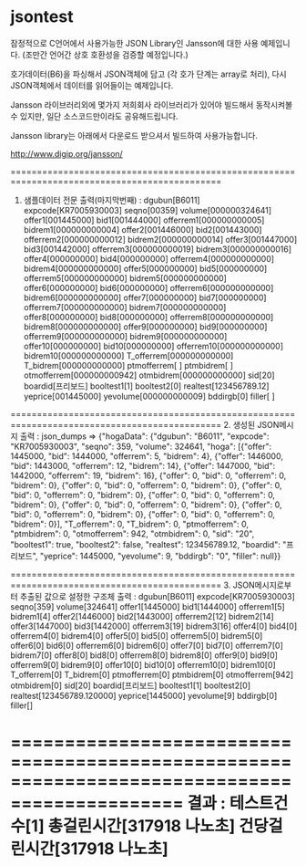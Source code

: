 # jsontest

잠정적으로 C언어에서 사용가능한 JSON Library인 Jansson에 대한 사용 예제입니다. (조만간 언어간 상호 호환성을 검증할 예정입니다.)

호가데이터(B6)을 파싱해서 JSON객체에 담고 (각 호가 단계는 array로 처리), 다시 JSON객체에서 데이터를 읽어들이는 예제입니다.

Jansson 라이브러리외에 몇가지 저희회사 라이브러리가 있어야 빌드해서 동작시켜볼 수 있지만,
일단 소스코드만이라도 공유해드립니다.

Jansson library는 아래에서 다운로드 받으셔서 빌드하여 사용가능합니다.

http://www.digip.org/jansson/

==============================================================================================
1. 샘플데이터 전문 출력(마지막번째) :
dgubun[B6011] expcode[KR7005930003] seqno[00359] volume[000000324641] offer1[001445000] bid1[001444000] offerrem1[000000000005] bidrem1[000000000004] offer2[001446000] bid2[001443000] offerrem2[000000000012] bidrem2[000000000014] offer3[001447000] bid3[001442000] offerrem3[000000000019] bidrem3[000000000016] offer4[000000000] bid4[000000000] offerrem4[000000000000] bidrem4[000000000000] offer5[000000000] bid5[000000000] offerrem5[000000000000] bidrem5[000000000000] offer6[000000000] bid6[000000000] offerrem6[000000000000] bidrem6[000000000000] offer7[000000000] bid7[000000000] offerrem7[000000000000] bidrem7[000000000000] offer8[000000000] bid8[000000000] offerrem8[000000000000] bidrem8[000000000000] offer9[000000000] bid9[000000000] offerrem9[000000000000] bidrem9[000000000000] offer10[000000000] bid10[000000000] offerrem10[000000000000] bidrem10[000000000000] T_offerrem[000000000000] T_bidrem[000000000000] ptmofferrem[            ] ptmbidrem[            ] otmofferrem[000000000942] otmbidrem[000000000000] sid[20] boardid[프리보드] booltest1[1] booltest2[0] realtest[123456789.12] yeprice[001445000] yevolume[000000000009] bddirgb[0] filler[       ]


==============================================================================================
2. 생성된 JSON메시지 출력 :
json_dumps => {"hogaData": {"dgubun": "B6011", "expcode": "KR7005930003", "seqno": 359, "volume": 324641, "hoga": [{"offer": 1445000, "bid": 1444000, "offerrem": 5, "bidrem": 4}, {"offer": 1446000, "bid": 1443000, "offerrem": 12, "bidrem": 14}, {"offer": 1447000, "bid": 1442000, "offerrem": 19, "bidrem": 16}, {"offer": 0, "bid": 0, "offerrem": 0, "bidrem": 0}, {"offer": 0, "bid": 0, "offerrem": 0, "bidrem": 0}, {"offer": 0, "bid": 0, "offerrem": 0, "bidrem": 0}, {"offer": 0, "bid": 0, "offerrem": 0, "bidrem": 0}, {"offer": 0, "bid": 0, "offerrem": 0, "bidrem": 0}, {"offer": 0, "bid": 0, "offerrem": 0, "bidrem": 0}, {"offer": 0, "bid": 0, "offerrem": 0, "bidrem": 0}], "T_offerrem": 0, "T_bidrem": 0, "ptmofferrem": 0, "ptmbidrem": 0, "otmofferrem": 942, "otmbidrem": 0, "sid": "20", "booltest1": true, "booltest2": false, "realtest": 123456789.12, "boardid": "프리보드", "yeprice": 1445000, "yevolume": 9, "bddirgb": "0", "filler": null}}


==============================================================================================
3. JSON메시지로부터 추출된 값으로 설정한 구조체 출력 :
dgubun[B6011] expcode[KR7005930003] seqno[359] volume[324641] offer1[1445000] bid1[1444000] offerrem1[5] bidrem1[4] offer2[1446000] bid2[1443000] offerrem2[12] bidrem2[14] offer3[1447000] bid3[1442000] offerrem3[19] bidrem3[16] offer4[0] bid4[0] offerrem4[0] bidrem4[0] offer5[0] bid5[0] offerrem5[0] bidrem5[0] offer6[0] bid6[0] offerrem6[0] bidrem6[0] offer7[0] bid7[0] offerrem7[0] bidrem7[0] offer8[0] bid8[0] offerrem8[0] bidrem8[0] offer9[0] bid9[0] offerrem9[0] bidrem9[0] offer10[0] bid10[0] offerrem10[0] bidrem10[0] T_offerrem[0] T_bidrem[0] ptmofferrem[0] ptmbidrem[0] otmofferrem[942] otmbidrem[0] sid[20] boardid[프리보드] booltest1[1] booltest2[0] realtest[123456789.120000] yeprice[1445000] yevolume[9] bddirgb[0] filler[]


==============================================================================================
결과 : 테스트건수[1] 총걸린시간[317918 나노초] 건당걸린시간[317918 나노초]
==============================================================================================
